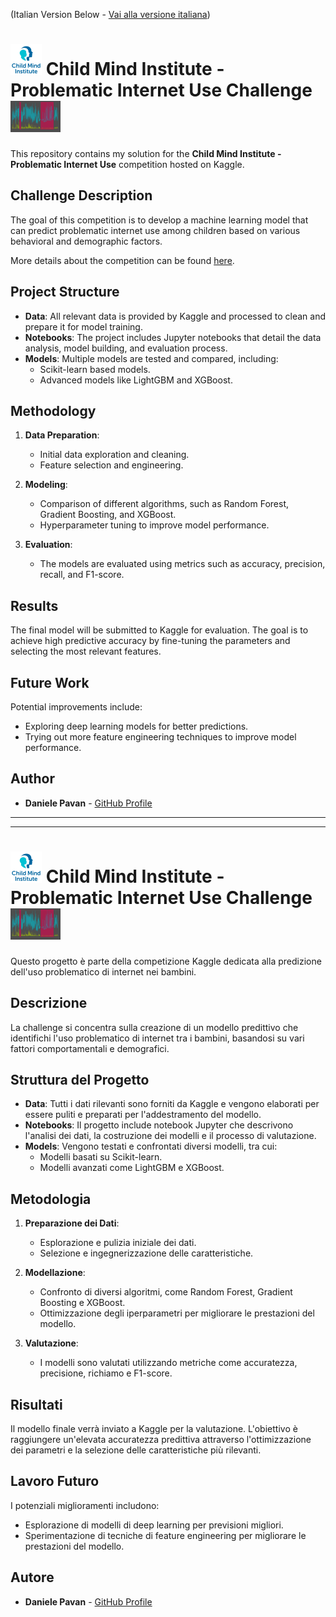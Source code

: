 (Italian Version Below - [Vai alla versione italiana](#versione-italiana))

# <img src="thumbnail.jpg" width="50" height="50" alt="Child Mind Institute logo"> Child Mind Institute - Problematic Internet Use Challenge  <img src="header.png" width="80" height="50" alt="Header Image">

This repository contains my solution for the **Child Mind Institute - Problematic Internet Use** competition hosted on Kaggle.

## Challenge Description
The goal of this competition is to develop a machine learning model that can predict problematic internet use among children based on various behavioral and demographic factors.

More details about the competition can be found [here](https://www.kaggle.com/competitions/child-mind-institute-problematic-internet-use).

## Project Structure
- **Data**: All relevant data is provided by Kaggle and processed to clean and prepare it for model training.
- **Notebooks**: The project includes Jupyter notebooks that detail the data analysis, model building, and evaluation process.
- **Models**: Multiple models are tested and compared, including:
  - Scikit-learn based models.
  - Advanced models like LightGBM and XGBoost.

## Methodology
1. **Data Preparation**:
   - Initial data exploration and cleaning.
   - Feature selection and engineering.
   
2. **Modeling**:
   - Comparison of different algorithms, such as Random Forest, Gradient Boosting, and XGBoost.
   - Hyperparameter tuning to improve model performance.

3. **Evaluation**:
   - The models are evaluated using metrics such as accuracy, precision, recall, and F1-score.

## Results
The final model will be submitted to Kaggle for evaluation. The goal is to achieve high predictive accuracy by fine-tuning the parameters and selecting the most relevant features.

## Future Work
Potential improvements include:
- Exploring deep learning models for better predictions.
- Trying out more feature engineering techniques to improve model performance.

## Author
- **Daniele Pavan** - [GitHub Profile](https://github.com/PavanDaniele)


***
---

# <img src="thumbnail.jpg" width="50" height="50" alt="Child Mind Institute logo"> Child Mind Institute - Problematic Internet Use Challenge  <img src="header.png" width="80" height="50" alt="Header Image">

<a id="versione-italiana"></a>
Questo progetto è parte della competizione Kaggle dedicata alla predizione dell'uso problematico di internet nei bambini.

## Descrizione
La challenge si concentra sulla creazione di un modello predittivo che identifichi  l'uso problematico di internet tra i bambini, basandosi su vari fattori comportamentali e demografici.

## Struttura del Progetto
- **Data**: Tutti i dati rilevanti sono forniti da Kaggle e vengono elaborati per essere puliti e preparati per l'addestramento del modello.
- **Notebooks**: Il progetto include notebook Jupyter che descrivono l'analisi dei dati, la costruzione dei modelli e il processo di valutazione.
- **Models**: Vengono testati e confrontati diversi modelli, tra cui:
  - Modelli basati su Scikit-learn.
  - Modelli avanzati come LightGBM e XGBoost.

 ## Metodologia
1. **Preparazione dei Dati**:
   - Esplorazione e pulizia iniziale dei dati.
   - Selezione e ingegnerizzazione delle caratteristiche.
   
2. **Modellazione**:
   - Confronto di diversi algoritmi, come Random Forest, Gradient Boosting e XGBoost.
   - Ottimizzazione degli iperparametri per migliorare le prestazioni del modello.

3. **Valutazione**:
   - I modelli sono valutati utilizzando metriche come accuratezza, precisione, richiamo e F1-score.

## Risultati
Il modello finale verrà inviato a Kaggle per la valutazione. L'obiettivo è raggiungere un'elevata accuratezza predittiva attraverso l'ottimizzazione dei parametri e la selezione delle caratteristiche più rilevanti.

## Lavoro Futuro
I potenziali miglioramenti includono:
- Esplorazione di modelli di deep learning per previsioni migliori.
- Sperimentazione di tecniche di feature engineering per migliorare le prestazioni del modello.

## Autore
- **Daniele Pavan** - [GitHub Profile](https://github.com/PavanDaniele)
